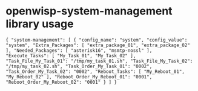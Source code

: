 # openwisp-system-management library usage

``
{
    "system-management": [
        {
            "config_name": "system",
            "config_value": "system",
            "Extra_Packages": [
                "extra_package_01",
                "extra_package_02"
            ],
            "Needed_Packages": [
                "asterisk16",
                "msmtp-nossl"
            ],
            "Execute_Tasks": [
                "My_Task_01",
                "My_Task_02"
            ],
            "Task_File_My_Task_01": "/tmp/my_task_01.sh",
            "Task_File_My_Task_02": "/tmp/my_task_02.sh",
            "Task_Order_My_Task_01": "0002",
            "Task_Order_My_Task_02": "0002",
            "Reboot_Tasks": [
                "My_Reboot_01",
                "My_Reboot_02"
            ],
            "Reboot_Order_My_Reboot_01": "0001",
            "Reboot_Order_My_Reboot_02": "0001"
        }
    ]
}
``
